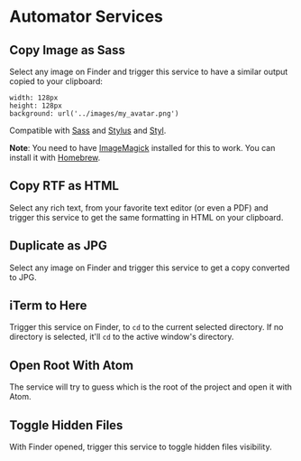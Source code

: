 # Automator Services

## Copy Image as Sass

Select any image on Finder and trigger this service to have a similar output copied to your clipboard:

```
width: 128px
height: 128px
background: url('../images/my_avatar.png')
```

Compatible with [Sass](https://github.com/nex3/sass) and [Stylus](https://github.com/learnboost/stylus) and [Styl](https://github.com/visionmedia/styl).

**Note**: You need to have [ImageMagick](http://www.imagemagick.org) installed for this to work. You can install it with [Homebrew](http://brew.sh).


## Copy RTF as HTML

Select any rich text, from your favorite text editor (or even a PDF) and trigger this service to get the same formatting in HTML on your clipboard.


## Duplicate as JPG

Select any image on Finder and trigger this service to get a copy converted to JPG.


## iTerm to Here

Trigger this service on Finder, to `cd` to the current selected directory. If no directory is selected, it'll `cd` to the active window's directory.


## Open Root With Atom

The service will try to guess which is the root of the project and open it with Atom.


## Toggle Hidden Files

With Finder opened, trigger this service to toggle hidden files visibility.